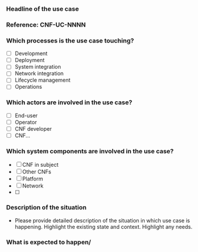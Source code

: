### Headline of the use case
### Reference: CNF-UC-NNNN
### Which processes is the use case touching?
- [ ] Development
- [ ] Deployment
- [ ] System integration
- [ ] Network integration
- [ ] Lifecycle management
- [ ] Operations

### Which actors are involved in the use case? 
- [ ] End-user
- [ ] Operator
- [ ] CNF developer
- [ ] CNF...

### Which system components are involved in the use case?
- [ ] CNF in subject
- [ ] Other CNFs
- [ ] Platform
- [ ] Network
- [ ] 

### Description of the situation
* Please provide detailed description of the situation in which use case is happening. Highlight the existing state and context. Highlight any needs. 

### What is expected to happen/
